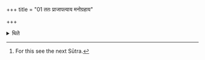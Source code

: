 +++
title = "01 ततः प्राजापत्याय मनोग्रहाय"

+++

<details><summary>थिते</summary>

1. Then all (the performers) creep for the Mind-scoop[^1] for Prajāpati.  

[^1]: For this see the next Sūtra. 
</details>
